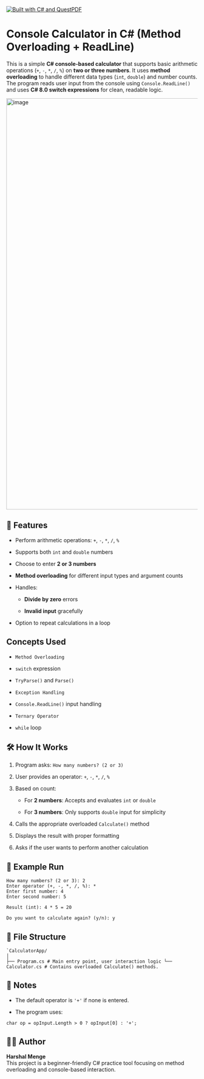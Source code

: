 [![Built with C# and QuestPDF](https://img.shields.io/badge/Built%20with-C%23%20%7C%20QuestPDF-512BD4.svg?style=flat-square&logo=c-sharp&logoColor=white)](https://www.questpdf.com)


# **Console Calculator in C# (Method Overloading + ReadLine)**

This is a simple **C# console-based calculator** that supports basic arithmetic operations (`+`, `-`, `*`, `/`, `%`) on **two or three numbers**. It uses **method overloading** to handle different data types (`int`, `double`) and number counts. The program reads user input from the console using `Console.ReadLine()` and uses **C# 8.0 switch expressions** for clean, readable logic.

<img width="1920" height="1080" alt="image" src="https://github.com/user-attachments/assets/ee4ab7ca-d4ec-43e1-82df-9eab5743565f" />


## 🚀 Features

-   Perform arithmetic operations: `+`, `-`, `*`, `/`, `%`
    
-   Supports both `int` and `double` numbers
    
-   Choose to enter **2 or 3 numbers**
    
-   **Method overloading** for different input types and argument counts
    
-   Handles:
    
    -   **Divide by zero** errors
        
    -   **Invalid input** gracefully
        
-   Option to repeat calculations in a loop
## Concepts Used

-   `Method Overloading`
    
-   `switch` expression
    
-   `TryParse()` and `Parse()`
    
-   `Exception Handling`
    
-   `Console.ReadLine()` input handling
    
-   `Ternary Operator`
    
-   `while` loop

## 🛠️ How It Works

1.  Program asks: `How many numbers? (2 or 3)`
    
2.  User provides an operator: `+`, `-`, `*`, `/`, `%`
    
3.  Based on count:
    
    -   For **2 numbers**: Accepts and evaluates `int` or `double`
        
    -   For **3 numbers**: Only supports `double` input for simplicity
        
4.  Calls the appropriate overloaded `Calculate()` method
    
5.  Displays the result with proper formatting
    
6.  Asks if the user wants to perform another calculation

## 🧾 Example Run


```==== Calculator with ReadLine() ====
How many numbers? (2 or 3): 2
Enter operator (+, -, *, /, %): *
Enter first number: 4
Enter second number: 5

Result (int): 4 * 5 = 20

Do you want to calculate again? (y/n): y
```

## 📁 File Structure

```
`CalculatorApp/
│
├── Program.cs # Main entry point, user interaction logic └── Calculator.cs # Contains overloaded Calculate() methods. 
```

## 📌 Notes

-   The default operator is `'+'` if none is entered.
    
-   The program uses: 
```
char op = opInput.Length > 0 ? opInput[0] : '+';
```

## 🙋‍♂️ Author

**Harshal Menge**  
This project is a beginner-friendly C# practice tool focusing on method overloading and console-based interaction.
